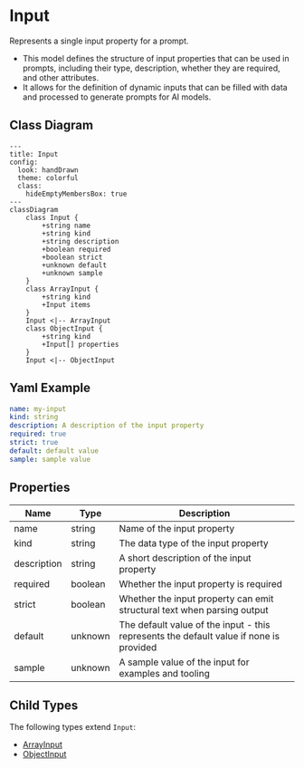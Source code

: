 # Input

Represents a single input property for a prompt.
* This model defines the structure of input properties that can be used in prompts,
including their type, description, whether they are required, and other attributes.
* It allows for the definition of dynamic inputs that can be filled with data
and processed to generate prompts for AI models.

## Class Diagram

```mermaid
---
title: Input
config:
  look: handDrawn
  theme: colorful
  class:
    hideEmptyMembersBox: true
---
classDiagram
    class Input {
        +string name
        +string kind
        +string description
        +boolean required
        +boolean strict
        +unknown default
        +unknown sample
    }
    class ArrayInput {
        +string kind
        +Input items
    }
    Input <|-- ArrayInput
    class ObjectInput {
        +string kind
        +Input[] properties
    }
    Input <|-- ObjectInput
```



## Yaml Example

```yaml
name: my-input
kind: string
description: A description of the input property
required: true
strict: true
default: default value
sample: sample value

```




## Properties

| Name | Type | Description |
| ---- | ---- | ----------- |
| name | string | Name of the input property  |
| kind | string | The data type of the input property  |
| description | string | A short description of the input property  |
| required | boolean | Whether the input property is required  |
| strict | boolean | Whether the input property can emit structural text when parsing output  |
| default | unknown | The default value of the input - this represents the default value if none is provided  |
| sample | unknown | A sample value of the input for examples and tooling  |



## Child Types

The following types extend `Input`:

- [ArrayInput](ArrayInput.md)
- [ObjectInput](ObjectInput.md)

